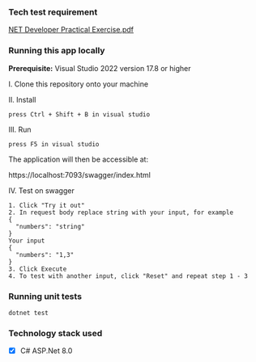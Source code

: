 ### Tech test requirement
[NET Developer Practical Exercise.pdf](https://github.com/user-attachments/files/18886316/NET.Developer.Practical.Exercise.pdf)

### Running this app locally

**Prerequisite:** 
Visual Studio 2022 version 17.8 or higher

I. Clone this repository onto your machine

II. Install
```
press Ctrl + Shift + B in visual studio
```

III. Run
```
press F5 in visual studio
```

The application will then be accessible at:

https://localhost:7093/swagger/index.html

IV. Test on swagger
```
1. Click "Try it out"
2. In request body replace string with your input, for example
{
  "numbers": "string"
}
Your input
{
  "numbers": "1,3"
}
3. Click Execute
4. To test with another input, click "Reset" and repeat step 1 - 3
```

### Running unit tests
```
dotnet test
```

### Technology stack used
- [X] C# ASP.Net 8.0
